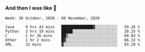  ### And then I was like 🥱
<!--
**Mat2ja/Mat2ja** is a ✨ _special_ ✨ repository because its `README.md` (this file) appears on your GitHub profile.

Here are some ideas to get you started:

- 🔭 I’m currently working on ...
- 🌱 I’m currently learning ...
- 👯 I’m looking to collaborate on ...
- 🤔 I’m looking for help with ...
- 💬 Ask me about ...
- 📫 How to reach me: ...
- 😄 Pronouns: ...
- ⚡ Fun fact: ...
-->

<!--START_SECTION:waka-->
```text
Week: 30 October, 2020 - 06 November, 2020

Java     9 hrs 43 mins   ██████████████▓░░░░░░░░░░   59.26 % 
Python   3 hrs 19 mins   █████░░░░░░░░░░░░░░░░░░░░   20.25 % 
C        1 hr 36 mins    ██▒░░░░░░░░░░░░░░░░░░░░░░   09.83 % 
Other    1 hr 2 mins     █▓░░░░░░░░░░░░░░░░░░░░░░░   06.32 % 
XML      32 mins         ▓░░░░░░░░░░░░░░░░░░░░░░░░   03.29 % 
```
<!--END_SECTION:waka-->

